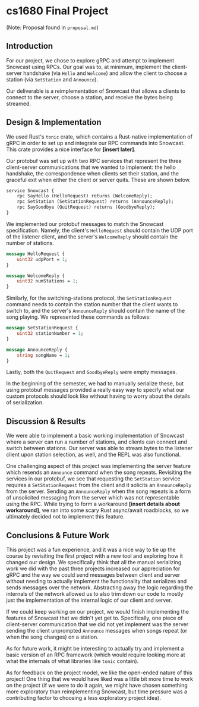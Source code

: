 # cs1680 Final Project

(Note: Proposal found in `proposal.md`)

## Introduction

For our project, we chose to explore gRPC and attempt to implement Snowcast using RPCs. Our goal was to, at minimum, implement the client-server handshake (via `Hello` and `Welcome`) and allow the client to choose a station (via `SetStation` and `Announce`). 

Our deliverable is a reimplementation of Snowcast that allows a clients to connect to the server, choose a station, and receive the bytes being streamed. 

## Design & Implementation

We used Rust's `tonic` crate, which contains a Rust-native implementation of gRPC in order to set up and integrate our RPC commands into Snowcast. This crate provides a nice interface for **[insert later]**. 

Our protobuf was set up with two RPC services that represent the three client-server communications that we wanted to implement: the hello handshake, the correspondence when clients set their station, and the graceful exit when either the client or server quits. These are shown below.

```protobuf
service Snowcast {
    rpc SayHello (HelloRequest) returns (WelcomeReply);
    rpc SetStation (SetStationRequest) returns (AnnounceReply);
    rpc SayGoodbye (QuitRequest) returns (GoodbyeReply);
}
```

We implemented our protobuf messages to match the Snowcast specification. Namely, the client's `HelloRequest` should contain the UDP port of the listener client, and the server's `WelcomeReply` should contain the number of stations. 

```protobuf
message HelloRequest {
    uint32 udpPort = 1;
}

message WelcomeReply {
    uint32 numStations = 1;
}
```

Similarly, for the switching-stations protocol, the `SetStationRequest` command needs to contain the station number that the client wants to switch to, and the server's `AnnounceReply` should contain the name of the song playing. We represented these commands as follows: 

```protobuf
message SetStationRequest {
    uint32 stationNumber = 1;
}

message AnnounceReply {
    string songName = 1;
}
```

Lastly, both the `QuitRequest` and `GoodbyeReply` were empty messages. 

In the beginning of the semester, we had to manually serialize these, but using protobuf messages provided a really easy way to specify what our custom protocols should look like without having to worry about the details of serialization. 

## Discussion & Results

<!-- How far did you get toward your goal? In this section, describe any results you have, what you have learned, and any challenges you faced along the way -->

We were able to implement a basic working implementation of Snowcast where a server can run a number of stations, and clients can connect and switch between stations. Our server was able to stream bytes to the listener client upon station selection, as well, and the REPL was also functional. 

One challenging aspect of this project was implementing the server feature which resends an `Announce` command when the song repeats. Revisiting the services in our protobuf, we see that requesting the `SetStation` service requires a `SetStationRequest` from the client and it solicits an `AnnounceReply` from the server. Sending an `AnnounceReply` when the song repeats is a form of unsolicited messaging from the server which was not representable using the RPC. While trying to form a workaround **[insert details about workaround]**, we ran into some scary Rust async/await roadblocks, so we ultimately decided not to implement this feature. 

## Conclusions & Future Work

<!-- Overall, what have you learned? How did you feel about this project overall? If you could keep working on this project, what would you do next? Are there any other directions of this work you find interesting? If you have any thoughts or feedback on this project model, please let us know! -->

This project was a fun experience, and it was a nice way to tie up the course by revisiting the first project with a new tool and exploring how it changed our design. We specifically think that all the manual serializing work we did with the past three projects increased our appreciation for gRPC and the way we could send messages between client and server without needing to actually implement the functionality that serializes and sends messages over the network. Abstracting away the logic regarding the internals of the network allowed us to also trim down our code to mostly just the implementation of the internal logic of our client and server. 

If we could keep working on our project, we would finish implementing the features of Snowcast that we didn't yet get to. Specifically, one piece of client-server communication that we did not yet implement was the server sending the client unprompted `Announce` messages when songs repeat (or when the song changes) on a station. 

As for future work, it might be interesting to actually try and implement a basic version of an RPC framework (which would require looking more at what the internals of what libraries like `tonic` contain). 

As for feedback on the project model, we like the open-ended nature of this project! One thing that we would have liked was a little bit more time to work on the project (if we were to do it again, we might have chosen something more exploratory than reimplementing Snowcast, but time pressure was a contributing factor to choosing a less exploratory project idea). 